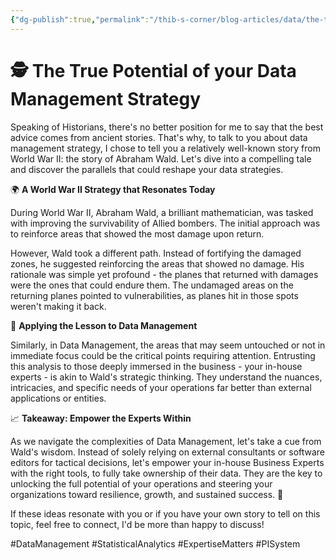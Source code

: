 ```yaml
---
{"dg-publish":true,"permalink":"/thib-s-corner/blog-articles/data/the-true-potential-of-your-data-management-strategy/"}
---
```



# 🕵️ The True Potential of your Data Management Strategy

Speaking of Historians, there's no better position for me to say that the best advice comes from ancient stories. That's why, to talk to you about data management strategy, I chose to tell you a relatively well-known story from World War II: the story of Abraham Wald. Let's dive into a compelling tale and discover the parallels that could reshape your data strategies.

🌍 **A World War II Strategy that Resonates Today**

During World War II, Abraham Wald, a brilliant mathematician, was tasked with improving the survivability of Allied bombers. The initial approach was to reinforce areas that showed the most damage upon return.

However, Wald took a different path. Instead of fortifying the damaged zones, he suggested reinforcing the areas that showed no damage. His rationale was simple yet profound - the planes that returned with damages were the ones that could endure them. The undamaged areas on the returning planes pointed to vulnerabilities, as planes hit in those spots weren't making it back.

🚀 **Applying the Lesson to Data Management**

Similarly, in Data Management, the areas that may seem untouched or not in immediate focus could be the critical points requiring attention. Entrusting this analysis to those deeply immersed in the business - your in-house experts - is akin to Wald's strategic thinking. They understand the nuances, intricacies, and specific needs of your operations far better than external applications or entities.

📈 **Takeaway: Empower the Experts Within**

As we navigate the complexities of Data Management, let's take a cue from Wald's wisdom. Instead of solely relying on external consultants or software editors for tactical decisions, let's empower your in-house Business Experts with the right tools, to fully take ownership of their data. They are the key to unlocking the full potential of your operations and steering your organizations toward resilience, growth, and sustained success. 🌟

If these ideas resonate with you or if you have your own story to tell on this topic, feel free to connect, I'd be more than happy to discuss!

#DataManagement #StatisticalAnalytics #ExpertiseMatters #PISystem
